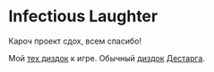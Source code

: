 # Infectious Laughter

Кароч проект сдох, всем спасибо!

Мой [тех диздок](https://docs.google.com/document/d/1J4gFRaDGuxuzuK4dRIs9TTiOIbPODj5vBNOImMC-y2c/edit?usp=sharing) к игре.
Обычный [диздок](https://docs.google.com/document/d/1AY9n2ruKp1tXWf0O9mz2R_uKGVxRu2bq/edit?usp=sharing&ouid=118018482027293197033&rtpof=true&sd=true) [Дестарга](https://github.com/DESTARG).
